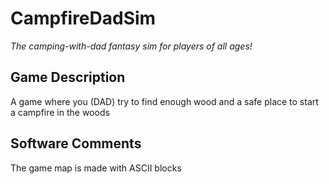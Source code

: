 # CampfireDadSim
*The camping-with-dad fantasy sim for players of all ages!*


## Game Description 
A game where you (DAD) try to find enough wood and a safe place to start a campfire in the woods

## Software Comments
The game map is made with ASCII blocks